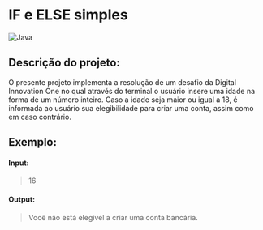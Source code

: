 # IF e ELSE simples

![Java](https://img.shields.io/badge/java-%23ED8B00.svg?style=for-the-badge&logo=openjdk&logoColor=white)
## Descrição do projeto:

O presente projeto implementa a resolução de um desafio da Digital Innovation One no qual através do terminal o usuário insere uma idade na forma de um número inteiro. Caso a idade seja maior ou igual a 18, é informada ao usuário sua elegibilidade para criar uma conta, assim como em caso contrário.

## Exemplo:

#### Input:
> 16

#### Output:

> Você não está elegível a criar uma conta bancária.

